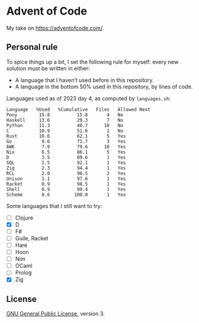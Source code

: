 # Advent of Code

My take on <https://adventofcode.com/>.

## Personal rule

To spice things up a bit, I set the following rule for myself: every new
solution must be written in either:

 * A language that I haven’t used before in this repository.
 * A language in the bottom 50% used in this repository, by lines of code.

Languages used as of 2023 day 4, as computed by `languages.sh`:

```
Language   %Used   %Cumulative   Files   Allowed Next
Pony        15.8          15.8       4   No
Haskell     13.6          29.3       7   No
Python      11.3          40.7      10   No
C           10.9          51.6       2   No
Rust        10.6          62.1       5   Yes
Go           9.6          71.7       3   Yes
AWK          7.9          79.6      10   Yes
Nix          6.5          86.1       5   Yes
D            3.5          89.6       1   Yes
SQL          2.5          92.1       1   Yes
Zig          2.3          94.4       1   Yes
RCL          2.0          96.5       2   Yes
Unison       1.1          97.6       1   Yes
Racket       0.9          98.5       1   Yes
Shell        0.9          99.4       1   Yes
Scheme       0.6         100.0       1   Yes
```
Some languages that I still want to try:

 * [ ] Clojure
 * [x] D
 * [ ] F#
 * [ ] Guile, Racket
 * [ ] Hare
 * [ ] Hoon
 * [ ] Nim
 * [ ] OCaml
 * [ ] Prolog
 * [x] Zig

## License

[GNU General Public License](https://www.gnu.org/licenses/gpl-3.0.html), version 3.
